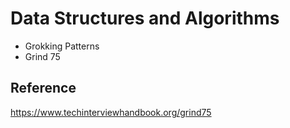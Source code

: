# Data Structures and Algorithms
- Grokking Patterns
- Grind 75

## Reference
https://www.techinterviewhandbook.org/grind75